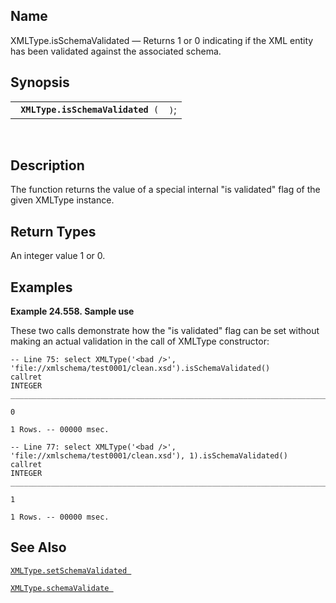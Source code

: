 <div id="fn_xmltype.isschemavalidated" class="refentry">

<div class="titlepage">

</div>

<div class="refnamediv">

## Name

XMLType.isSchemaValidated — Returns 1 or 0 indicating if the XML entity
has been validated against the associated schema.

</div>

<div class="refsynopsisdiv">

## Synopsis

<div id="fsyn_xmltype.isschemavalidated" class="funcsynopsis">

|                                        |      |
|----------------------------------------|------|
| ` `**`XMLType.isSchemaValidated`**` (` | `)`; |

<div class="funcprototype-spacer">

 

</div>

</div>

</div>

<div id="desc_xmltype.isschemavalidated" class="refsect1">

## Description

The function returns the value of a special internal "is validated" flag
of the given XMLType instance.

</div>

<div id="ret_xmltype.isschemavalidated" class="refsect1">

## Return Types

An integer value 1 or 0.

</div>

<div id="examples_xmltype.isschemavalidated" class="refsect1">

## Examples

<div id="ex_xmltype.isschemavalidated" class="example">

**Example 24.558. Sample use**

<div class="example-contents">

These two calls demonstrate how the "is validated" flag can be set
without making an actual validation in the call of XMLType constructor:

``` screen
-- Line 75: select XMLType('<bad />', 'file://xmlschema/test0001/clean.xsd').isSchemaValidated()
callret
INTEGER
_______________________________________________________________________________

0

1 Rows. -- 00000 msec.

-- Line 77: select XMLType('<bad />', 'file://xmlschema/test0001/clean.xsd'), 1).isSchemaValidated()
callret
INTEGER
_______________________________________________________________________________

1

1 Rows. -- 00000 msec.
```

</div>

</div>

  

</div>

<div id="seealso_xmltype.isschemavalidated" class="refsect1">

## See Also

<a href="fn_xmltype.setschemavalidated.html" class="link"
title="XMLType.setSchemaValidated"><code
class="function">XMLType.setSchemaValidated </code></a>

<a href="fn_xmltype.schemavalidate.html" class="link"
title="XMLType.schemaValidate"><code
class="function">XMLType.schemaValidate </code></a>

</div>

</div>
